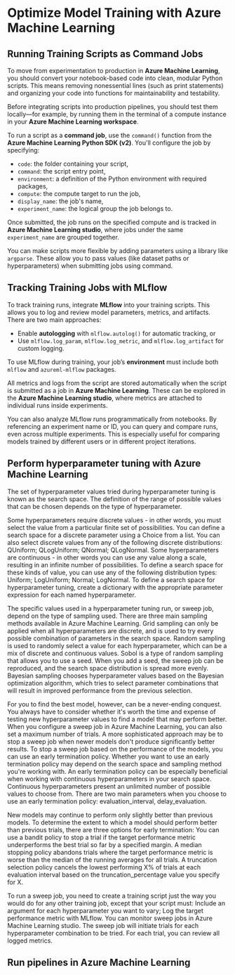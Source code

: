 # Optimize Model Training with Azure Machine Learning

## Running Training Scripts as Command Jobs

To move from experimentation to production in **Azure Machine Learning**, you should convert your notebook-based code into clean, modular Python scripts. This means removing nonessential lines (such as print statements) and organizing your code into functions for maintainability and testability.

Before integrating scripts into production pipelines, you should test them locally—for example, by running them in the terminal of a compute instance in your **Azure Machine Learning workspace**.

To run a script as a **command job**, use the `command()` function from the **Azure Machine Learning Python SDK (v2)**. You'll configure the job by specifying:
- `code`: the folder containing your script,
- `command`: the script entry point,
- `environment`: a definition of the Python environment with required packages,
- `compute`: the compute target to run the job,
- `display_name`: the job's name,
- `experiment_name`: the logical group the job belongs to.

Once submitted, the job runs on the specified compute and is tracked in **Azure Machine Learning studio**, where jobs under the same `experiment_name` are grouped together.

You can make scripts more flexible by adding parameters using a library like `argparse`. These allow you to pass values (like dataset paths or hyperparameters) when submitting jobs using command.

## Tracking Training Jobs with MLflow

To track training runs, integrate **MLflow** into your training scripts. This allows you to log and review model parameters, metrics, and artifacts. There are two main approaches:
- Enable **autologging** with `mlflow.autolog()` for automatic tracking, or
- Use `mlflow.log_param`, `mlflow.log_metric`, and `mlflow.log_artifact` for custom logging.

To use MLflow during training, your job’s **environment** must include both `mlflow` and `azureml-mlflow` packages.

All metrics and logs from the script are stored automatically when the script is submitted as a job in **Azure Machine Learning**. These can be explored in the **Azure Machine Learning studio**, where metrics are attached to individual runs inside experiments.

You can also analyze MLflow runs programmatically from notebooks. By referencing an experiment name or ID, you can query and compare runs, even across multiple experiments. This is especially useful for comparing models trained by different users or in different project iterations.

## Perform hyperparameter tuning with Azure Machine Learning

The set of hyperparameter values tried during hyperparameter tuning is known as the search space. The definition of the range of possible values that can be chosen depends on the type of hyperparameter. 

Some hyperparameters require discrete values - in other words, you must select the value from a particular finite set of possibilities. You can define a search space for a discrete parameter using a Choice from a list. You can also select discrete values from any of the following discrete distributions: QUniform; QLogUniform; QNormal; QLogNormal. Some hyperparameters are continuous - in other words you can use any value along a scale, resulting in an infinite number of possibilities. To define a search space for these kinds of value, you can use any of the following distribution types: Uniform; LogUniform; Normal; LogNormal. To define a search space for hyperparameter tuning, create a dictionary with the appropriate parameter expression for each named hyperparameter.

The specific values used in a hyperparameter tuning run, or sweep job, depend on the type of sampling used. There are three main sampling methods available in Azure Machine Learning. Grid sampling can only be applied when all hyperparameters are discrete, and is used to try every possible combination of parameters in the search space. Random sampling is used to randomly select a value for each hyperparameter, which can be a mix of discrete and continuous values. Sobol is a type of random sampling that allows you to use a seed. When you add a seed, the sweep job can be reproduced, and the search space distribution is spread more evenly. Bayesian sampling chooses hyperparameter values based on the Bayesian optimization algorithm, which tries to select parameter combinations that will result in improved performance from the previous selection.

For you to find the best model, however, can be a never-ending conquest. You always have to consider whether it's worth the time and expense of testing new hyperparameter values to find a model that may perform better. When you configure a sweep job in Azure Machine Learning, you can also set a maximum number of trials. A more sophisticated approach may be to stop a sweep job when newer models don't produce significantly better results. To stop a sweep job based on the performance of the models, you can use an early termination policy. Whether you want to use an early termination policy may depend on the search space and sampling method you're working with. An early termination policy can be especially beneficial when working with continuous hyperparameters in your search space. Continuous hyperparameters present an unlimited number of possible values to choose from. There are two main parameters when you choose to use an early termination policy: evaluation_interval, delay_evaluation.

New models may continue to perform only slightly better than previous models. To determine the extent to which a model should perform better than previous trials, there are three options for early termination: You can use a bandit policy to stop a trial if the target performance metric underperforms the best trial so far by a specified margin. A median stopping policy abandons trials where the target performance metric is worse than the median of the running averages for all trials. A truncation selection policy cancels the lowest performing X% of trials at each evaluation interval based on the truncation_percentage value you specify for X.

To run a sweep job, you need to create a training script just the way you would do for any other training job, except that your script must: Include an argument for each hyperparameter you want to vary; Log the target performance metric with MLflow. You can monitor sweep jobs in Azure Machine Learning studio. The sweep job will initiate trials for each hyperparameter combination to be tried. For each trial, you can review all logged metrics.

## Run pipelines in Azure Machine Learning







